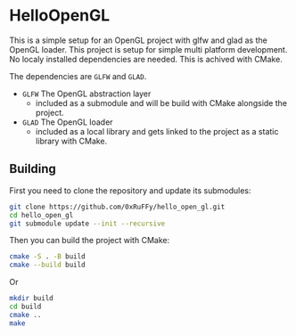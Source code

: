 # HelloOpenGL

This is a simple setup for an OpenGL project with glfw and glad as the OpenGL loader.
This project is setup for simple multi platform development. No localy installed dependencies are needed.
This is achived with CMake.

The dependencies are `GLFW` and `GLAD`.

- `GLFW` The OpenGL abstraction layer
    - included as a submodule and will be build with CMake alongside the project.
- `GLAD` The OpenGL loader 
    - included as a local library and gets linked to the project as a static library with CMake.

## Building

First you need to clone the repository and update its submodules:

```bash
git clone https://github.com/0xRuFFy/hello_open_gl.git
cd hello_open_gl
git submodule update --init --recursive
```

Then you can build the project with CMake:

```bash
cmake -S . -B build
cmake --build build
```

Or

```bash
mkdir build
cd build
cmake ..
make
```


